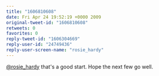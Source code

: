 ```yaml
---
title: "1606810608"
date: Fri Apr 24 19:52:19 +0000 2009
original-tweet-id: "1606810608"
retweets: 0
favorites: 0
reply-tweet-id: "1606304669"
reply-user-id: "24749436"
reply-user-screen-name: "rosie_hardy"
---
```

<a href="https://twitter.com/rosie_hardy">@rosie_hardy</a> that's a good start. Hope the next few go well.
